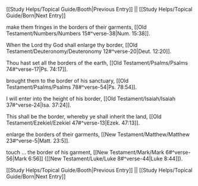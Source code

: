 [[Study Helps/Topical Guide/Booth|Previous Entry]]  ||  [[Study Helps/Topical Guide/Born|Next Entry]]

 make them fringes in the borders of their garments, [[Old Testament/Numbers/Numbers 15#^verse-38|Num. 15:38]].

 When the Lord thy God shall enlarge thy border, [[Old Testament/Deuteronomy/Deuteronomy 12#^verse-20|Deut. 12:20]].

 Thou hast set all the borders of the earth, [[Old Testament/Psalms/Psalms 74#^verse-17|Ps. 74:17]].

 brought them to the border of his sanctuary, [[Old Testament/Psalms/Psalms 78#^verse-54|Ps. 78:54]].

 I will enter into the height of his border, [[Old Testament/Isaiah/Isaiah 37#^verse-24|Isa. 37:24]].

 This shall be the border, whereby ye shall inherit the land, [[Old Testament/Ezekiel/Ezekiel 47#^verse-13|Ezek. 47:13]].

 enlarge the borders of their garments, [[New Testament/Matthew/Matthew 23#^verse-5|Matt. 23:5]].

 touch ... the border of his garment, [[New Testament/Mark/Mark 6#^verse-56|Mark 6:56]] ([[New Testament/Luke/Luke 8#^verse-44|Luke 8:44]]).

[[Study Helps/Topical Guide/Booth|Previous Entry]]  ||  [[Study Helps/Topical Guide/Born|Next Entry]]